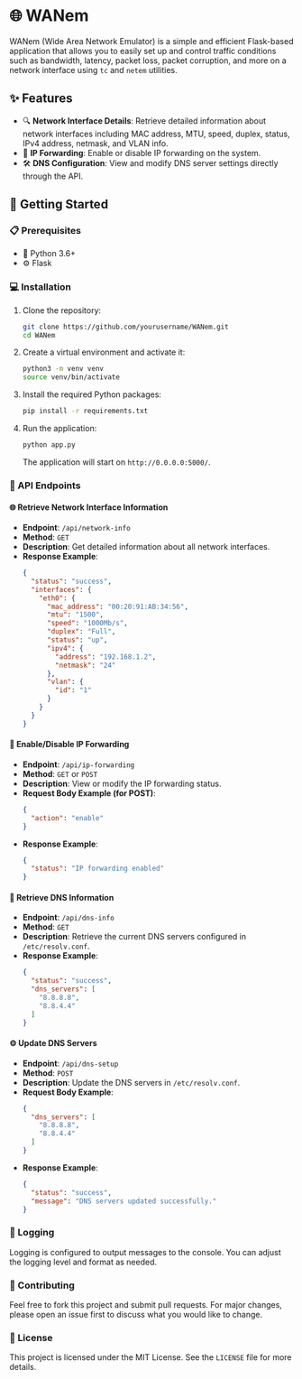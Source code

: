 # 🌐 WANem

WANem (Wide Area Network Emulator) is a simple and efficient Flask-based application that allows you to easily set up and control traffic conditions such as bandwidth, latency, packet loss, packet corruption, and more on a network interface using `tc` and `netem` utilities.

## ✨ Features

- 🔍 **Network Interface Details**: Retrieve detailed information about network interfaces including MAC address, MTU, speed, duplex, status, IPv4 address, netmask, and VLAN info.
- 🔄 **IP Forwarding**: Enable or disable IP forwarding on the system.
- 🛠️ **DNS Configuration**: View and modify DNS server settings directly through the API.

## 🚀 Getting Started

### 📋 Prerequisites

- 🐍 Python 3.6+
- ⚙️ Flask

### 💻 Installation

1. Clone the repository:
   ```bash
   git clone https://github.com/yourusername/WANem.git
   cd WANem
   ```

2. Create a virtual environment and activate it:
   ```bash
   python3 -m venv venv
   source venv/bin/activate
   ```

3. Install the required Python packages:
   ```bash
   pip install -r requirements.txt
   ```

4. Run the application:
   ```bash
   python app.py
   ```

   The application will start on `http://0.0.0.0:5000/`.

### 🔌 API Endpoints

#### 🌐 Retrieve Network Interface Information

- **Endpoint**: `/api/network-info`
- **Method**: `GET`
- **Description**: Get detailed information about all network interfaces.
- **Response Example**:
  ```json
  {
    "status": "success",
    "interfaces": {
      "eth0": {
        "mac_address": "00:20:91:AB:34:56",
        "mtu": "1500",
        "speed": "1000Mb/s",
        "duplex": "Full",
        "status": "up",
        "ipv4": {
          "address": "192.168.1.2",
          "netmask": "24"
        },
        "vlan": {
          "id": "1"
        }
      }
    }
  }
  ```

#### 🔄 Enable/Disable IP Forwarding

- **Endpoint**: `/api/ip-forwarding`
- **Method**: `GET` or `POST`
- **Description**: View or modify the IP forwarding status.
- **Request Body Example (for POST)**:
  ```json
  {
    "action": "enable"
  }
  ```
- **Response Example**:
  ```json
  {
    "status": "IP forwarding enabled"
  }
  ```

#### 📡 Retrieve DNS Information

- **Endpoint**: `/api/dns-info`
- **Method**: `GET`
- **Description**: Retrieve the current DNS servers configured in `/etc/resolv.conf`.
- **Response Example**:
  ```json
  {
    "status": "success",
    "dns_servers": [
      "8.8.8.8",
      "8.8.4.4"
    ]
  }
  ```

#### ⚙️ Update DNS Servers

- **Endpoint**: `/api/dns-setup`
- **Method**: `POST`
- **Description**: Update the DNS servers in `/etc/resolv.conf`.
- **Request Body Example**:
  ```json
  {
    "dns_servers": [
      "8.8.8.8",
      "8.8.4.4"
    ]
  }
  ```
- **Response Example**:
  ```json
  {
    "status": "success",
    "message": "DNS servers updated successfully."
  }
  ```

### 📝 Logging

Logging is configured to output messages to the console. You can adjust the logging level and format as needed.

### 🤝 Contributing

Feel free to fork this project and submit pull requests. For major changes, please open an issue first to discuss what you would like to change.

### 📄 License

This project is licensed under the MIT License. See the `LICENSE` file for more details.
